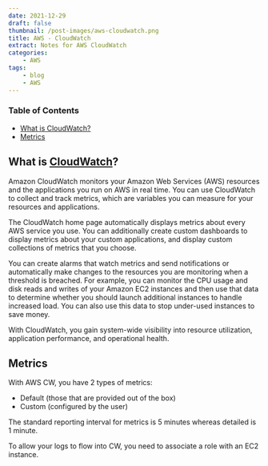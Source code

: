 ```yaml
---
date: 2021-12-29
draft: false
thumbnail: /post-images/aws-cloudwatch.png
title: AWS - CloudWatch
extract: Notes for AWS CloudWatch
categories:
    - AWS
tags:
    - blog
    - AWS
--- 
```



### Table of Contents

- [What is CloudWatch?](#what-is-cloudwatch)
- [Metrics](#metrics)



## What is [CloudWatch](https://docs.aws.amazon.com/AmazonCloudWatch/latest/monitoring/WhatIsCloudWatch.html)?
Amazon CloudWatch monitors your Amazon Web Services (AWS) resources and the applications you run on AWS in real time. You can use CloudWatch to collect and track metrics, which are variables you can measure for your resources and applications.

The CloudWatch home page automatically displays metrics about every AWS service you use. You can additionally create custom dashboards to display metrics about your custom applications, and display custom collections of metrics that you choose.

You can create alarms that watch metrics and send notifications or automatically make changes to the resources you are monitoring when a threshold is breached. For example, you can monitor the CPU usage and disk reads and writes of your Amazon EC2 instances and then use that data to determine whether you should launch additional instances to handle increased load. You can also use this data to stop under-used instances to save money.

With CloudWatch, you gain system-wide visibility into resource utilization, application performance, and operational health.

## Metrics

With AWS CW, you have 2 types of metrics:
- Default (those that are provided out of the box)
- Custom (configured by the user)

The standard reporting interval for metrics is 5 minutes whereas detailed is 1 minute. 

To allow your logs to flow into CW, you need to associate a role with an EC2 instance.